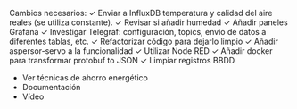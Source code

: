 Cambios necesarios:
✓ Enviar a InfluxDB temperatura y calidad del aire reales (se utiliza constante).
✓ Revisar si añadir humedad
✓ Añadir paneles Grafana
✓ Investigar Telegraf: configuración, topics, envío de datos a diferentes tablas, etc.
✓ Refactorizar código para dejarlo limpio
✓ Añadir aspersor-servo a la funcionalidad
✓ Utilizar Node RED
✓ Añadir docker para transformar protobuf to JSON
✓ Limpiar registros BBDD
- Ver técnicas de ahorro energético
- Documentación
- Vídeo
